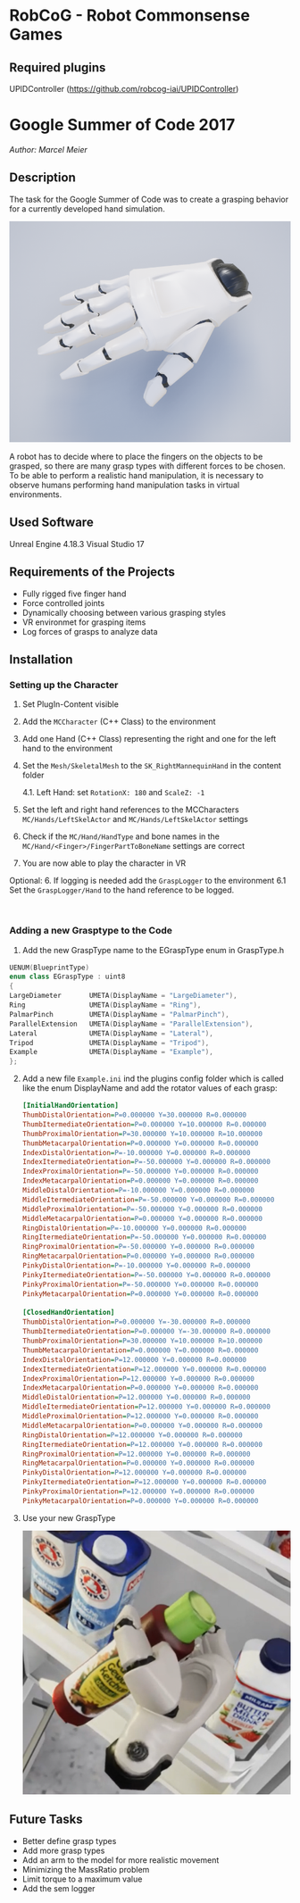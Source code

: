 # RobCoG - **Rob**ot **Co**mmonsense **G**ames 

## Required plugins 
UPIDController (https://github.com/robcog-iai/UPIDController)


# Google Summer of Code 2017
*Author: Marcel Meier*

## Description

The task for the Google Summer of Code was to create a grasping behavior for a currently developed hand simulation. 

![alt text][logo]

A robot has to decide where to place the fingers on the objects to be grasped, so there are many grasp types with different forces to be chosen. 
To be able to perform a realistic hand manipulation, it is necessary to observe humans performing hand manipulation tasks in virtual environments.

## Used Software

Unreal Engine 4.18.3
Visual Studio 17

## Requirements of the Projects

* Fully rigged five finger hand
* Force controlled joints
* Dynamically choosing between various grasping styles
* VR environmet for grasping items
* Log forces of grasps to analyze data

## Installation

### Setting up the Character

1. Set PlugIn-Content visible

2. Add the `MCCharacter` (C++ Class) to the environment

3. Add one Hand (C++ Class) representing the right and one for the left hand to the environment

4. Set the `Mesh/SkeletalMesh` to the `SK_RightMannequinHand` in the content folder

   4.1. Left Hand: set `RotationX: 180` and `ScaleZ: -1`

5. Set the left and right hand references to the MCCharacters `MC/Hands/LeftSkelActor` and `MC/Hands/LeftSkelActor` settings

6. Check if the `MC/Hand/HandType` and bone names in the `MC/Hand/<Finger>/FingerPartToBoneName`  settings are correct

7. You are now able to play the character in VR 

Optional:
6. If logging is needed add the `GraspLogger` to the environment
  6.1 Set the `GraspLogger/Hand` to the hand reference to be logged.

  ​


### Adding a new Grasptype to the Code

1. Add the new GraspType name to the EGraspType enum in GraspType.h

```c++
UENUM(BlueprintType)
enum class EGraspType : uint8
{
LargeDiameter		UMETA(DisplayName = "LargeDiameter"),
Ring				UMETA(DisplayName = "Ring"),
PalmarPinch			UMETA(DisplayName = "PalmarPinch"),
ParallelExtension	UMETA(DisplayName = "ParallelExtension"),
Lateral				UMETA(DisplayName = "Lateral"),
Tripod				UMETA(DisplayName = "Tripod"),
Example				UMETA(DisplayName = "Example"),
};
```

2. Add a new file `Example.ini` ind the plugins config folder which is called like the enum DisplayName and add the rotator values of each grasp:

   ```ini
   [InitialHandOrientation]
   ThumbDistalOrientation=P=0.000000 Y=30.000000 R=0.000000
   ThumbItermediateOrientation=P=0.000000 Y=10.000000 R=0.000000
   ThumbProximalOrientation=P=30.000000 Y=10.000000 R=10.000000
   ThumbMetacarpalOrientation=P=0.000000 Y=0.000000 R=0.000000
   IndexDistalOrientation=P=-10.000000 Y=0.000000 R=0.000000
   IndexItermediateOrientation=P=-50.000000 Y=0.000000 R=0.000000
   IndexProximalOrientation=P=-50.000000 Y=0.000000 R=0.000000
   IndexMetacarpalOrientation=P=0.000000 Y=0.000000 R=0.000000
   MiddleDistalOrientation=P=-10.000000 Y=0.000000 R=0.000000
   MiddleItermediateOrientation=P=-50.000000 Y=0.000000 R=0.000000
   MiddleProximalOrientation=P=-50.000000 Y=0.000000 R=0.000000
   MiddleMetacarpalOrientation=P=0.000000 Y=0.000000 R=0.000000
   RingDistalOrientation=P=-10.000000 Y=0.000000 R=0.000000
   RingItermediateOrientation=P=-50.000000 Y=0.000000 R=0.000000
   RingProximalOrientation=P=-50.000000 Y=0.000000 R=0.000000
   RingMetacarpalOrientation=P=0.000000 Y=0.000000 R=0.000000
   PinkyDistalOrientation=P=-10.000000 Y=0.000000 R=0.000000
   PinkyItermediateOrientation=P=-50.000000 Y=0.000000 R=0.000000
   PinkyProximalOrientation=P=-50.000000 Y=0.000000 R=0.000000
   PinkyMetacarpalOrientation=P=0.000000 Y=0.000000 R=0.000000

   [ClosedHandOrientation]
   ThumbDistalOrientation=P=0.000000 Y=-30.000000 R=0.000000
   ThumbItermediateOrientation=P=0.000000 Y=-30.000000 R=0.000000
   ThumbProximalOrientation=P=30.000000 Y=10.000000 R=10.000000
   ThumbMetacarpalOrientation=P=0.000000 Y=0.000000 R=0.000000
   IndexDistalOrientation=P=12.000000 Y=0.000000 R=0.000000
   IndexItermediateOrientation=P=12.000000 Y=0.000000 R=0.000000
   IndexProximalOrientation=P=12.000000 Y=0.000000 R=0.000000
   IndexMetacarpalOrientation=P=0.000000 Y=0.000000 R=0.000000
   MiddleDistalOrientation=P=12.000000 Y=0.000000 R=0.000000
   MiddleItermediateOrientation=P=12.000000 Y=0.000000 R=0.000000
   MiddleProximalOrientation=P=12.000000 Y=0.000000 R=0.000000
   MiddleMetacarpalOrientation=P=0.000000 Y=0.000000 R=0.000000
   RingDistalOrientation=P=12.000000 Y=0.000000 R=0.000000
   RingItermediateOrientation=P=12.000000 Y=0.000000 R=0.000000
   RingProximalOrientation=P=12.000000 Y=0.000000 R=0.000000
   RingMetacarpalOrientation=P=0.000000 Y=0.000000 R=0.000000
   PinkyDistalOrientation=P=12.000000 Y=0.000000 R=0.000000
   PinkyItermediateOrientation=P=12.000000 Y=0.000000 R=0.000000
   PinkyProximalOrientation=P=12.000000 Y=0.000000 R=0.000000
   PinkyMetacarpalOrientation=P=0.000000 Y=0.000000 R=0.000000
   ```

3. Use your new GraspType

   ![Szenario4-2][scenario]

## Future Tasks

* Better define grasp types
* Add more grasp types
* Add an arm to the model for more realistic movement
* Minimizing the MassRatio problem
* Limit torque to a maximum value
* Add the sem logger


[logo]: Documentation/Img/HandMesh.png "HandMesh"
[scenario]: Documentation/Img/Szenario4-2.png "Scenario4-2"